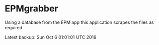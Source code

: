 # EPMgrabber
Using a database from the EPM app this application scrapes the files as required


Latest backup: Sun Oct 6 01:01:01 UTC 2019

